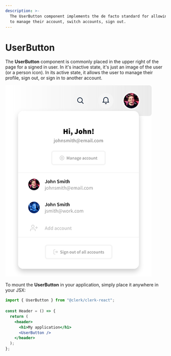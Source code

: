 ```yaml
---
description: >-
  The UserButton component implements the de facto standard for allowing a user
  to manage their account, switch accounts, sign out.
---
```


# UserButton

The **UserButton** component is commonly placed in the upper right of the page for a signed in user. In it's inactive state, it's just an image of the user \(or a person icon\). In its active state, it allows the user to manage their profile, sign out, or sign in to another account.

![Example UserButton](../../.gitbook/assets/image%20%283%29.png)

To mount the **UserButton** in your application, simply place it anywhere in your JSX:

```jsx
import { UserButton } from "@clerk/clerk-react";

const Header = () => {
  return (
    <header>
      <h1>My application</h1>
      <UserButton />
    </header>
  );
};
```



